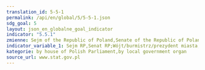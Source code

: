 ```yaml
---
translation_id: 5-5-1
permalink: /api/en/global/5/5-5-1.json
sdg_goal: 5
layout: json_en_globalne_goal_indicator
indicator: "5.5.1"
zmienne: Sejm of the Republic of Poland,Senate of the Republic of Poland;Village mayor/mayor/president of city,Gmina councils,City councils in cities with powiat status,Powiat councils,Voivodship regional councils
indicator_variable_1: Sejm RP,Senat RP;Wójt/burmistrz/prezydent miasta,Rady gmin,Rady miast na prawach powiatów,Rady powiatów,Sejmiki województw;
kategorie: by house of Polish Parliament,by local government organ
source_url: www.stat.gov.pl
---
```

